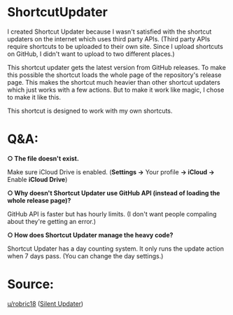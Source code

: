 # ShortcutUpdater

I created Shortcut Updater because I wasn't satisfied with the shortcut updaters on the internet which uses third party APIs. (Third party APIs require shortcuts to be uploaded to their own site. Since I upload shortcuts on GitHub, I didn't want to upload to two different places.)

This shortcut updater gets the latest version from GitHub releases. To make this possible the shortcut loads the whole page of the repository's release page. This makes the shortcut much heavier than other shortcut updaters which just works with a few actions. But to make it work like magic, I chose to make it like this.

This shortcut is designed to work with my own shortcuts.

# Q&A:

**○ The file doesn't exist.**

Make sure iCloud Drive is enabled. (**Settings →** Your profile **→ iCloud →** Enable **iCloud Drive**)

**○ Why doesn't Shortcut Updater use GitHub API (instead of loading the whole release page)?**

GitHub API is faster but has hourly limits. (I don't want people compaling about they're getting an error.)

**○ How does Shortcut Updater manage the heavy code?**

Shortcut Updater has a day counting system. It only runs the update action when 7 days pass. (You can change the day settings.)

# Source:
[u/robric18](https://www.reddit.com/user/robric18) ([Silent Updater](https://www.reddit.com/r/shortcuts/comments/k094tf/shortcut_updater_tutorial/))
